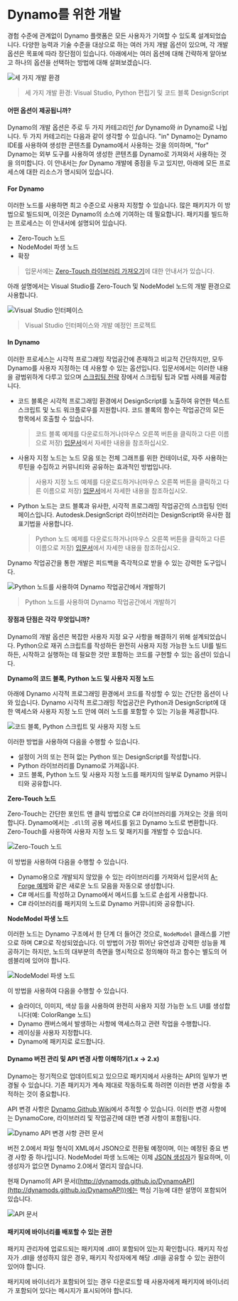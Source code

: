 # Dynamo를 위한 개발

경험 수준에 관계없이 Dynamo 플랫폼은 모든 사용자가 기여할 수 있도록 설계되었습니다. 다양한 능력과 기술 수준을 대상으로 하는 여러 가지 개발 옵션이 있으며, 각 개발 옵션은 목표에 따라 장단점이 있습니다. 아래에서는 여러 옵션에 대해 간략하게 알아보고 하나의 옵션을 선택하는 방법에 대해 살펴보겠습니다.

![세 가지 개발 환경](images/developing-for-dynamo.png)

> 세 가지 개발 환경: Visual Studio, Python 편집기 및 코드 블록 DesignScript

#### 어떤 옵션이 제공됩니까? <a href="#what-are-my-options" id="what-are-my-options"></a>

Dynamo의 개발 옵션은 주로 두 가지 카테고리인 _for_ Dynamo와 _in_ Dynamo로 나뉩니다. 두 가지 카테고리는 다음과 같이 생각할 수 있습니다. "in" Dynamo는 Dynamo IDE를 사용하여 생성한 콘텐츠를 Dynamo에서 사용하는 것을 의미하며, "for" Dynamo는 외부 도구를 사용하여 생성한 콘텐츠를 Dynamo로 가져와서 사용하는 것을 의미합니다. 이 안내서는 _for_ Dynamo 개발에 중점을 두고 있지만, 아래에 모든 프로세스에 대한 리소스가 명시되어 있습니다.

#### For Dynamo <a href="#for-dynamo" id="for-dynamo"></a>

이러한 노드를 사용하면 최고 수준으로 사용자 지정할 수 있습니다. 많은 패키지가 이 방법으로 빌드되며, 이것은 Dynamo의 소스에 기여하는 데 필요합니다. 패키지를 빌드하는 프로세스는 이 안내서에 설명되어 있습니다.

* Zero-Touch 노드
* NodeModel 파생 노드
* 확장

> 입문서에는 [Zero-Touch 라이브러리 가져오기](https://primer2.dynamobim.org/6_custom_nodes_and_packages/6-2_packages/5-zero-touch)에 대한 안내서가 있습니다.

아래 설명에서는 Visual Studio를 Zero-Touch 및 NodeModel 노드의 개발 환경으로 사용합니다.

![Visual Studio 인터페이스](images/vs-devenv.jpg)

> Visual Studio 인터페이스와 개발 예정인 프로젝트

#### In Dynamo <a href="#in-dynamo" id="in-dynamo"></a>

이러한 프로세스는 시각적 프로그래밍 작업공간에 존재하고 비교적 간단하지만, 모두 Dynamo를 사용자 지정하는 데 사용할 수 있는 옵션입니다. 입문서에서는 이러한 내용을 광범위하게 다루고 있으며 [스크립팅 전략](http://dynamoprimer.com/en/12\_Best-Practice/12-1\_Scripting-Strategies.html) 장에서 스크립팅 팁과 모범 사례를 제공합니다.

*   코드 블록은 시각적 프로그래밍 환경에서 DesignScript를 노출하여 유연한 텍스트 스크립트 및 노드 워크플로우를 지원합니다. 코드 블록의 함수는 작업공간의 모든 항목에서 호출할 수 있습니다.

    > 코드 블록 예제를 다운로드하거나(마우스 오른쪽 버튼을 클릭하고 다른 이름으로 저장) [입문서](https://primer.dynamobim.org/07\_Code-Block/7-1\_what-is-a-code-block.html)에서 자세한 내용을 참조하십시오.
*   사용자 지정 노드는 노드 모음 또는 전체 그래프를 위한 컨테이너로, 자주 사용하는 루틴을 수집하고 커뮤니티와 공유하는 효과적인 방법입니다.

    > 사용자 지정 노드 예제를 다운로드하거나(마우스 오른쪽 버튼을 클릭하고 다른 이름으로 저장) [입문서](https://primer.dynamobim.org/10\_Custom-Nodes/10-1\_Introduction.html)에서 자세한 내용을 참조하십시오.
*   Python 노드는 코드 블록과 유사한, 시각적 프로그래밍 작업공간의 스크립팅 인터페이스입니다. Autodesk.DesignScript 라이브러리는 DesignScript와 유사한 점 표기법을 사용합니다.

    > Python 노드 예제를 다운로드하거나(마우스 오른쪽 버튼을 클릭하고 다른 이름으로 저장) [입문서](https://primer.dynamobim.org/10\_Custom-Nodes/10-4\_Python.html)에서 자세한 내용을 참조하십시오.

Dynamo 작업공간을 통한 개발은 피드백을 즉각적으로 받을 수 있는 강력한 도구입니다.

![Python 노드를 사용하여 Dynamo 작업공간에서 개발하기](images/python-example.jpg)

> Python 노드를 사용하여 Dynamo 작업공간에서 개발하기

#### 장점과 단점은 각각 무엇입니까? <a href="#what-are-the-advantagesdisadvantages-of-each" id="what-are-the-advantagesdisadvantages-of-each"></a>

Dynamo의 개발 옵션은 복잡한 사용자 지정 요구 사항을 해결하기 위해 설계되었습니다. Python으로 재귀 스크립트를 작성하든 완전히 사용자 지정 가능한 노드 UI를 빌드하든, 시작하고 실행하는 데 필요한 것만 포함하는 코드를 구현할 수 있는 옵션이 있습니다.

**Dynamo의 코드 블록, Python 노드 및 사용자 지정 노드**

아래에 Dynamo 시각적 프로그래밍 환경에서 코드를 작성할 수 있는 간단한 옵션이 나와 있습니다. Dynamo 시각적 프로그래밍 작업공간은 Python과 DesignScript에 대한 액세스와 사용자 지정 노드 안에 여러 노드를 포함할 수 있는 기능을 제공합니다.

![코드 블록, Python 스크립트 및 사용자 지정 노드](images/Development-Icons.png)

이러한 방법을 사용하여 다음을 수행할 수 있습니다.

* 설정이 거의 또는 전혀 없는 Python 또는 DesignScript를 작성합니다.
* Python 라이브러리를 Dynamo로 가져옵니다.
* 코드 블록, Python 노드 및 사용자 지정 노드를 패키지의 일부로 Dynamo 커뮤니티와 공유합니다.

**Zero-Touch 노드**

Zero-Touch는 간단한 포인트 앤 클릭 방법으로 C# 라이브러리를 가져오는 것을 의미합니다. Dynamo에서는 `.dll`의 공용 메서드를 읽고 Dynamo 노드로 변환합니다. Zero-Touch를 사용하여 사용자 지정 노드 및 패키지를 개발할 수 있습니다.

![Zero-Touch 노드](images/ZTImport.png)

이 방법을 사용하여 다음을 수행할 수 있습니다.

* Dynamo용으로 개발되지 않았을 수 있는 라이브러리를 가져와서 입문서의 [A-Forge 예제](http://dynamoprimer.com/en/10\_Packages/10-5\_Zero-Touch.html)와 같은 새로운 노드 모음을 자동으로 생성합니다.
* C# 메서드를 작성하고 Dynamo에서 메서드를 노드로 손쉽게 사용합니다.
* C# 라이브러리를 패키지의 노드로 Dynamo 커뮤니티와 공유합니다.

**NodeModel 파생 노드**

이러한 노드는 Dynamo 구조에서 한 단계 더 들어간 것으로, `NodeModel` 클래스를 기반으로 하며 C#으로 작성되었습니다. 이 방법이 가장 뛰어난 유연성과 강력한 성능을 제공하기는 하지만, 노드의 대부분의 측면을 명시적으로 정의해야 하고 함수는 별도의 어셈블리에 있어야 합니다.

![NodeModel 파생 노드](images/Development-Icons-NodeModel.png)

이 방법을 사용하여 다음을 수행할 수 있습니다.

* 슬라이더, 이미지, 색상 등을 사용하여 완전히 사용자 지정 가능한 노드 UI를 생성합니다(예: ColorRange 노드)
* Dynamo 캔버스에서 발생하는 사항에 액세스하고 관련 작업을 수행합니다.
* 레이싱을 사용자 지정합니다.
* Dynamo에 패키지로 로드합니다.

#### Dynamo 버전 관리 및 API 변경 사항 이해하기(1.x → 2.x) <a href="#understanding-dynamo-versioning-and-api-changes-1x-2x" id="understanding-dynamo-versioning-and-api-changes-1x-2x"></a>

Dynamo는 정기적으로 업데이트되고 있으므로 패키지에서 사용하는 API의 일부가 변경될 수 있습니다. 기존 패키지가 계속 제대로 작동하도록 하려면 이러한 변경 사항을 추적하는 것이 중요합니다.

API 변경 사항은 [Dynamo Github Wiki](https://github.com/DynamoDS/Dynamo/wiki/API-Changes)에서 추적할 수 있습니다. 이러한 변경 사항에는 DynamoCore, 라이브러리 및 작업공간에 대한 변경 사항이 포함됩니다.

![Dynamo API 변경 사항 관련 문서](images/api-changes.jpg)

버전 2.0에서 파일 형식이 XML에서 JSON으로 전환될 예정이며, 이는 예정된 중요 변경 사항 중 하나입니다. NodeModel 파생 노드에는 이제 [JSON 생성자](https://github.com/DynamoDS/Dynamo/wiki/Write-a-Json-Constructor-for-a-NodeModel-Node)가 필요하며, 이 생성자가 없으면 Dynamo 2.0에서 열리지 않습니다.

현재 Dynamo의 API 문서([http://dynamods.github.io/DynamoAPI](http://dynamods.github.io/DynamoAPI))에는 핵심 기능에 대한 설명이 포함되어 있습니다.

![API 문서](images/api-docs.jpg)

#### 패키지에 바이너리를 배포할 수 있는 권한 <a href="#permission-to-distribute-binaries-in-a-package" id="permission-to-distribute-binaries-in-a-package"></a>

패키지 관리자에 업로드되는 패키지에 .dll이 포함되어 있는지 확인합니다. 패키지 작성자가 .dll을 생성하지 않은 경우, 패키지 작성자에게 해당 .dll을 공유할 수 있는 권한이 있어야 합니다.

패키지에 바이너리가 포함되어 있는 경우 다운로드할 때 사용자에게 패키지에 바이너리가 포함되어 있다는 메시지가 표시되어야 합니다.
